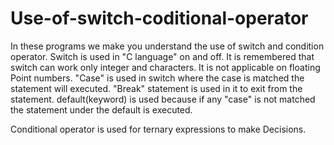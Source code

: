 # Use-of-switch-coditional-operator

 In these programs we make you 
 understand the use of switch 
 and condition operator. Switch 
 is used in "C language" on and
 off. It is remembered that switch 
 can work only integer and characters.
 It is not applicable on floating 
 Point numbers. "Case" is used in 
 switch where the case is matched 
 the statement will executed. 
 "Break" statement is used in 
 it to exit from the statement.
 default(keyword) is used because if
 any "case" is not matched the 
 statement under the default is 
 executed.
 
 Conditional operator is used 
 for ternary expressions to make 
 Decisions.
